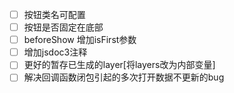 - [ ] 按钮类名可配置
- [ ] 按钮是否固定在底部
- [ ] beforeShow 增加isFirst参数
- [ ] 增加jsdoc3注释
- [ ] 更好的暂存已生成的layer[将layers改为内部变量]
- [ ] 解决回调函数闭包引起的多次打开数据不更新的bug
